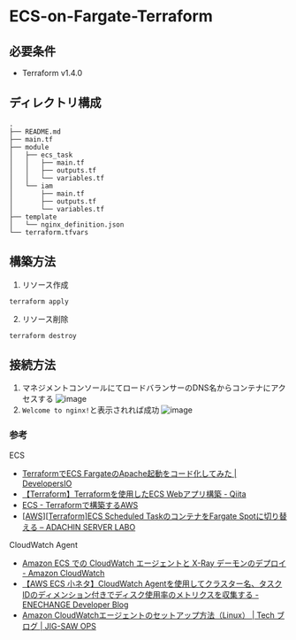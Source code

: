 # ECS-on-Fargate-Terraform

## 必要条件
- Terraform v1.4.0

## ディレクトリ構成
```
.
├── README.md
├── main.tf
├── module
│   ├── ecs_task
│   │   ├── main.tf
│   │   ├── outputs.tf
│   │   └── variables.tf
│   └── iam
│       ├── main.tf
│       ├── outputs.tf
│       └── variables.tf
├── template
│   └── nginx_definition.json
└── terraform.tfvars
```

## 構築方法
1. リソース作成
```
terraform apply
```

2. リソース削除
```
terraform destroy
```

## 接続方法
1. マネジメントコンソールにてロードバランサーのDNS名からコンテナにアクセスする
![image](https://user-images.githubusercontent.com/57606507/159903605-2c3c0957-7cdd-4b61-9f67-9c2cb154df03.png)
2. `Welcome to nginx!`と表示されれば成功
![image](https://user-images.githubusercontent.com/57606507/159902516-7116b75e-076c-4a9b-9fba-d8cdcf978915.png)


### 参考
ECS
- [TerraformでECS FargateのApache起動をコード化してみた \| DevelopersIO](https://dev.classmethod.jp/articles/terraform-ecs-fargate-apache-run/)
- [【Terraform】Terraformを使用したECS Webアプリ構築 \- Qiita](https://qiita.com/Shoma0210/items/b998a260c5d18839fb7a#ecs)
- [ECS \- Terraformで構築するAWS](https://y-ohgi.com/introduction-terraform/handson/ecs/)
- [\[AWS\]\[Terraform\]ECS Scheduled TaskのコンテナをFargate Spotに切り替える – ADACHIN SERVER LABO](https://blog.adachin.me/archives/49415)

CloudWatch Agent
- [Amazon ECS での CloudWatch エージェントと X\-Ray デーモンのデプロイ \- Amazon CloudWatch](https://docs.aws.amazon.com/ja_jp/AmazonCloudWatch/latest/monitoring/deploy_servicelens_CloudWatch_agent_deploy_ECS.html)
- [【AWS ECS 小ネタ】CloudWatch Agentを使用してクラスター名、タスクIDのディメンション付きでディスク使用率のメトリクスを収集する \- ENECHANGE Developer Blog](https://tech.enechange.co.jp/entry/2022/10/04/101051)
- [Amazon CloudWatchエージェントのセットアップ方法（Linux） \| Tech ブログ \| JIG\-SAW OPS](https://ops.jig-saw.com/tech-cate/amazon-cloudwatch-setup)